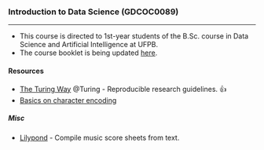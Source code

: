 ### Introduction to Data Science (GDCOC0089)
---

- This course is directed to 1st-year students of the B.Sc. course in Data Science and Artificial Intelligence at UFPB.
- The course booklet is being updated [here](https://gcpeixoto.github.io/ICD).

#### Resources

- [The Turing Way](https://the-turing-way.netlify.app/reproducible-research/overview.html) @Turing - Reproducible research guidelines. <span>&#128077;</span>
- [Basics on character encoding](https://www.slideshare.net/fischertrav/character-encoding-unicode-how-to-with-dignity-33352863)

##### Misc 

- [Lilypond](http://lilypond.org/text-input.html) - Compile music score sheets from text. 



